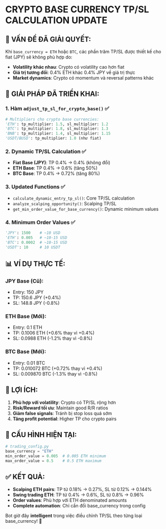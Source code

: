 # CRYPTO BASE CURRENCY TP/SL CALCULATION UPDATE

## 🎯 VẤN ĐỀ ĐÃ GIẢI QUYẾT:
Khi `base_currency = ETH` hoặc `BTC`, các phần trăm TP/SL được thiết kế cho fiat (JPY) sẽ không phù hợp do:
- **Volatility khác nhau**: Crypto có volatility cao hơn fiat
- **Giá trị tương đối**: 0.4% ETH khác 0.4% JPY về giá trị thực
- **Market dynamics**: Crypto có momentum và reversal patterns khác

## 🔧 GIẢI PHÁP ĐÃ TRIỂN KHAI:

### 1. **Hàm `adjust_tp_sl_for_crypto_base()`** ✅
```python
# Multipliers cho crypto base currencies:
'ETH': tp_multiplier: 1.5, sl_multiplier: 1.2
'BTC': tp_multiplier: 1.8, sl_multiplier: 1.3  
'BNB': tp_multiplier: 1.4, sl_multiplier: 1.15
'USDT/BUSD': tp_multiplier: 1.0 (như fiat)
```

### 2. **Dynamic TP/SL Calculation** ✅
- **Fiat Base (JPY)**: TP 0.4% → 0.4% (không đổi)
- **ETH Base**: TP 0.4% → 0.6% (tăng 50%)
- **BTC Base**: TP 0.4% → 0.72% (tăng 80%)

### 3. **Updated Functions** ✅
- `calculate_dynamic_entry_tp_sl()`: Core TP/SL calculation
- `analyze_scalping_opportunity()`: Scalping TP/SL
- `get_min_order_value_for_base_currency()`: Dynamic minimum values

### 4. **Minimum Order Values** ✅
```python
'JPY': 1500    # ~10 USD
'ETH': 0.005   # ~10-15 USD  
'BTC': 0.0002  # ~10-15 USD
'USDT': 10     # 10 USDT
```

## 📊 VÍ DỤ THỰC TẾ:

### **JPY Base (Cũ)**:
- Entry: 150 JPY
- TP: 150.6 JPY (+0.4%)
- SL: 148.8 JPY (-0.8%)

### **ETH Base (Mới)**:
- Entry: 0.1 ETH  
- TP: 0.1006 ETH (+0.6% thay vì +0.4%)
- SL: 0.0988 ETH (-1.2% thay vì -0.8%)

### **BTC Base (Mới)**:
- Entry: 0.01 BTC
- TP: 0.010072 BTC (+0.72% thay vì +0.4%)
- SL: 0.009870 BTC (-1.3% thay vì -0.8%)

## 🎯 LỢI ÍCH:

1. **Phù hợp với volatility**: Crypto có TP/SL rộng hơn
2. **Risk/Reward tối ưu**: Maintain good R/R ratios
3. **Giảm false signals**: Tránh bị stop loss quá sớm
4. **Tăng profit potential**: Higher TP cho crypto pairs

## 🔄 CẤU HÌNH HIỆN TẠI:
```python
# trading_config.py
base_currency = "ETH"
min_order_value = 0.005  # 0.005 ETH minimum
max_order_value = 0.5    # 0.5 ETH maximum
```

## ✅ KẾT QUẢ:
- **Scalping ETH pairs**: TP từ 0.18% → 0.27%, SL từ 0.12% → 0.144%
- **Swing trading ETH**: TP từ 0.4% → 0.6%, SL từ 0.8% → 0.96%
- **Order values**: Phù hợp với ETH denominated amounts
- **Complete automation**: Chỉ cần đổi base_currency trong config

Bot giờ đây **intelligent** trong việc điều chỉnh TP/SL theo từng loại base_currency! 🚀

